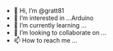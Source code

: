 - 👋 Hi, I’m @gratt81
- 👀 I’m interested in ...Arduino
- 🌱 I’m currently learning ...
- 💞️ I’m looking to collaborate on ...
- 📫 How to reach me ...

<!---
gratt81/gratt81 is a ✨ special ✨ repository because its `README.md` (this file) appears on your GitHub profile.
You can click the Preview link to take a look at your changes.
--->
